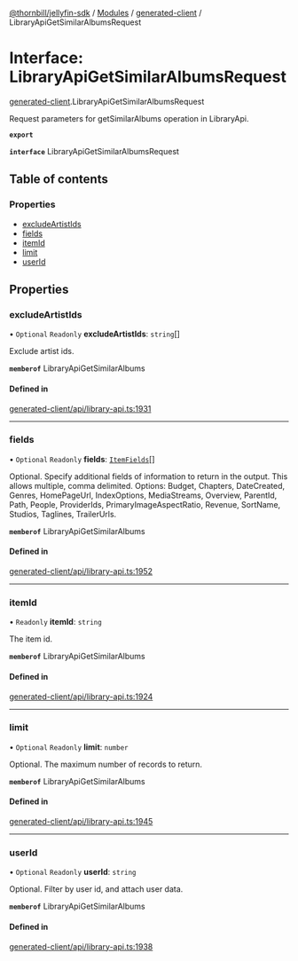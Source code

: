 [@thornbill/jellyfin-sdk](../README.md) / [Modules](../modules.md) / [generated-client](../modules/generated_client.md) / LibraryApiGetSimilarAlbumsRequest

# Interface: LibraryApiGetSimilarAlbumsRequest

[generated-client](../modules/generated_client.md).LibraryApiGetSimilarAlbumsRequest

Request parameters for getSimilarAlbums operation in LibraryApi.

**`export`**

**`interface`** LibraryApiGetSimilarAlbumsRequest

## Table of contents

### Properties

- [excludeArtistIds](generated_client.LibraryApiGetSimilarAlbumsRequest.md#excludeartistids)
- [fields](generated_client.LibraryApiGetSimilarAlbumsRequest.md#fields)
- [itemId](generated_client.LibraryApiGetSimilarAlbumsRequest.md#itemid)
- [limit](generated_client.LibraryApiGetSimilarAlbumsRequest.md#limit)
- [userId](generated_client.LibraryApiGetSimilarAlbumsRequest.md#userid)

## Properties

### excludeArtistIds

• `Optional` `Readonly` **excludeArtistIds**: `string`[]

Exclude artist ids.

**`memberof`** LibraryApiGetSimilarAlbums

#### Defined in

[generated-client/api/library-api.ts:1931](https://github.com/thornbill/jellyfin-sdk-typescript/blob/b5d0506/src/generated-client/api/library-api.ts#L1931)

___

### fields

• `Optional` `Readonly` **fields**: [`ItemFields`](../enums/generated_client.ItemFields.md)[]

Optional. Specify additional fields of information to return in the output. This allows multiple, comma delimited. Options: Budget, Chapters, DateCreated, Genres, HomePageUrl, IndexOptions, MediaStreams, Overview, ParentId, Path, People, ProviderIds, PrimaryImageAspectRatio, Revenue, SortName, Studios, Taglines, TrailerUrls.

**`memberof`** LibraryApiGetSimilarAlbums

#### Defined in

[generated-client/api/library-api.ts:1952](https://github.com/thornbill/jellyfin-sdk-typescript/blob/b5d0506/src/generated-client/api/library-api.ts#L1952)

___

### itemId

• `Readonly` **itemId**: `string`

The item id.

**`memberof`** LibraryApiGetSimilarAlbums

#### Defined in

[generated-client/api/library-api.ts:1924](https://github.com/thornbill/jellyfin-sdk-typescript/blob/b5d0506/src/generated-client/api/library-api.ts#L1924)

___

### limit

• `Optional` `Readonly` **limit**: `number`

Optional. The maximum number of records to return.

**`memberof`** LibraryApiGetSimilarAlbums

#### Defined in

[generated-client/api/library-api.ts:1945](https://github.com/thornbill/jellyfin-sdk-typescript/blob/b5d0506/src/generated-client/api/library-api.ts#L1945)

___

### userId

• `Optional` `Readonly` **userId**: `string`

Optional. Filter by user id, and attach user data.

**`memberof`** LibraryApiGetSimilarAlbums

#### Defined in

[generated-client/api/library-api.ts:1938](https://github.com/thornbill/jellyfin-sdk-typescript/blob/b5d0506/src/generated-client/api/library-api.ts#L1938)

